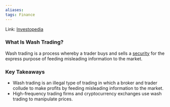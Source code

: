 ```yaml
---
aliases:
tags: Finance
---
```

Link: [Investopedia](https://www.investopedia.com/terms/w/washtrading.asp)

### What Is Wash Trading?

Wash trading is a process whereby a trader buys and sells a [security](https://www.investopedia.com/terms/s/security.asp) for the express purpose of feeding misleading information to the market.

### Key Takeaways
-   Wash trading is an illegal type of trading in which a broker and trader collude to make profits by feeding misleading information to the market.
-   High-frequency trading firms and cryptocurrency exchanges use wash trading to manipulate prices.